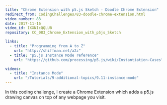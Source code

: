 ```yaml
---
title: "Chrome Extension with p5.js Sketch - Doodle Chrome Extension"
redirect_from: CodingChallenges/83-doodle-chrome-extension.html
video_number: 83
date: 2017-11-16
video_id: IXXNIcQQLU8
repository: CC_083_Chrome_Extension_with_p5js_Sketch

links:
  - title: "Programming from A to Z"
    url: "http://shiffman.net/a2z"
  - title: "p5.js Instance Mode reference"
    url: "https://github.com/processing/p5.js/wiki/Instantiation-Cases"

videos:
  - title: "Instance Mode"
    url: "/Tutorials/9-additional-topics/9.11-instance-mode"
---
```


In this coding challenge, I create a Chrome Extension which adds a p5.js drawing canvas on top of any webpage you visit.
